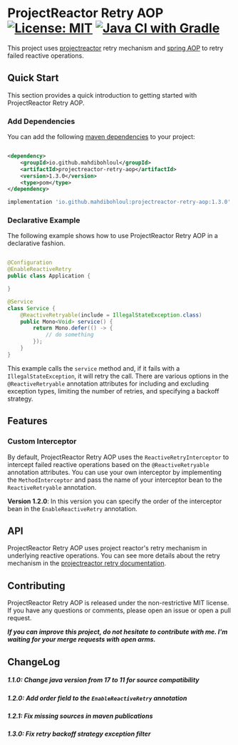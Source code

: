 # ProjectReactor Retry AOP [![License: MIT](https://img.shields.io/badge/License-MIT-yellow.svg)](https://opensource.org/licenses/MIT) [![Java CI with Gradle](https://github.com/mahdibohloul/projectreactor.retry.aop/actions/workflows/gradle.yml/badge.svg?branch=master)](https://github.com/mahdibohloul/projectreactor.retry.aop/actions/workflows/gradle.yml)

This project uses [projectreactor](https://projectreactor.io/) retry mechanism
and [spring AOP](https://docs.spring.io/spring-framework/docs/2.5.x/reference/aop.html) to retry failed reactive
operations.

## Quick Start

This section provides a quick introduction to getting started with ProjectReactor Retry AOP.

### Add Dependencies

You can add the
following [maven dependencies](https://search.maven.org/artifact/io.github.mahdibohloul/projectreactor-retry-aop/1.0.0/pom)
to your project:

```xml

<dependency>
    <groupId>io.github.mahdibohloul</groupId>
    <artifactId>projectreactor-retry-aop</artifactId>
    <version>1.3.0</version>
    <type>pom</type>
</dependency>
```

```groovy
implementation 'io.github.mahdibohloul:projectreactor-retry-aop:1.3.0'
```

### Declarative Example

The following example shows how to use ProjectReactor Retry AOP in a declarative fashion.

```java

@Configuration
@EnableReactiveRetry
public class Application {

}

@Service
class Service {
    @ReactiveRetryable(include = IllegalStateException.class)
    public Mono<Void> service() {
        return Mono.defer(() -> {
            // do something
        });
    }
}
```

This example calls the `service` method and, if it fails with a `IllegalStateException`, it will retry the call.
There are various options in the `@ReactiveRetryable` annotation attributes for including and excluding exception types,
limiting the number of retries, and specifying a backoff strategy.

## Features

### Custom Interceptor

By default, ProjectReactor Retry AOP uses the `ReactiveRetryInterceptor` to intercept failed reactive operations based
on the `@ReactiveRetryable` annotation attributes. You can use your own interceptor by implementing the
`MethodInterceptor` and pass the name of your interceptor bean to the `ReactiveRetryable` annotation.

**Version 1.2.0**: In this version you can specify the order of the interceptor bean in the `EnableReactiveRetry`
annotation.

## API

ProjectReactor Retry AOP uses project reactor's retry mechanism in underlying reactive operations.
You can see more details about the retry mechanism in
the [projectreactor retry documentation](https://projectreactor.io/docs/core/release/api/reactor/util/retry/Retry.html).

## Contributing

ProjectReactor Retry AOP is released under the non-restrictive MIT license.
If you have any questions or comments, please open an issue or open a pull request.

***If you can improve this project, do not hesitate to contribute with me. I'm waiting for your merge requests with open
arms.***

## ChangeLog

##### 1.1.0: Change java version from 17 to 11 for source compatibility

##### 1.2.0: Add order field to the `EnableReactiveRetry` annotation

##### 1.2.1: Fix missing sources in maven publications

##### 1.3.0: Fix retry backoff strategy exception filter